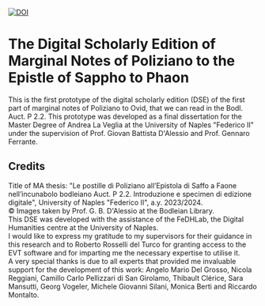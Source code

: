[![DOI](https://zenodo.org/badge/DOI/10.5281/zenodo.17315767.svg)](https://doi.org/10.5281/zenodo.17315767)
# The Digital Scholarly Edition of Marginal Notes of Poliziano to the Epistle of Sappho to Phaon

This is the first prototype of the digital scholarly edition (DSE) of the first part of marginal notes of Poliziano to Ovid, that we can read in the Bodl. Auct. P 2.2.
This prototype was developed as a final dissertation for the Master Degree of Andrea La Veglia at the University of Naples "Federico II" under the supervision of Prof. Giovan Battista D'Alessio and Prof. Gennaro Ferrante.

## Credits 
Title of MA thesis: "Le postille di Poliziano all’Epistola di Saffo a Faone nell’incunabolo bodleiano Auct. P 2.2. Introduzione e specimen di edizione digitale", University of Naples "Federico II", a.y. 2023/2024.  
© Images taken by Prof. G. B. D'Alessio at the Bodleian Library.  
This DSE was developed with the assistance of the FeDHLab, the Digital Humanities centre at the University of Naples.  
I would like to express my gratitude to my supervisors for their guidance in this research and to Roberto Rosselli del Turco for granting access to the EVT software and for imparting me the necessary expertise to utilise it.  
A very special thanks is due to all experts that provided me invaluable support for the development of this work: Angelo Mario Del Grosso, Nicola Reggiani, Camillo Carlo Pellizzari di San Girolamo, Thibault Clérice, Sara Mansutti, Georg Vogeler, Michele Giovanni Silani, Monica Berti and Riccardo Montalto.

